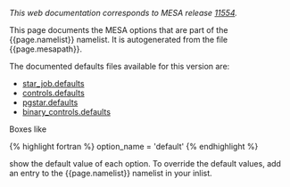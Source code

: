*This web documentation corresponds to MESA release [11554][release].*

[release]:/release/2019/03/15/r11554.html

This page documents the MESA options that are part of the
{{page.namelist}} namelist.  It is autogenerated from the file
{{page.mesapath}}.

The documented defaults files available for this version are:

  + [star\_job.defaults](star_job_defaults.html)
  + [controls.defaults](controls_defaults.html)
  + [pgstar.defaults](pgstar_defaults.html)
  + [binary\_controls.defaults](binary_controls_defaults.html)

Boxes like

{% highlight fortran %}
option_name = 'default'
{% endhighlight %}

show the default value of each option.  To override the default
values, add an entry to the {{page.namelist}} namelist in your inlist.

<div id="toc-container"></div>
